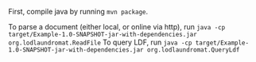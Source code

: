 First, compile java by running `mvn package`.
 
To parse a document (either local, or online via http), run `java -cp target/Example-1.0-SNAPSHOT-jar-with-dependencies.jar org.lodlaundromat.ReadFile`
To query LDF, run `java -cp target/Example-1.0-SNAPSHOT-jar-with-dependencies.jar org.lodlaundromat.QueryLdf`
